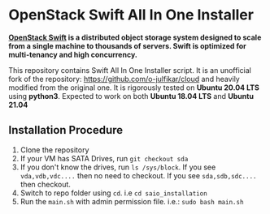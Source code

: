 # OpenStack Swift All In One Installer

**[**OpenStack Swift**](https://github.com/openstack/swift) is a distributed object storage system designed to scale from a single machine to thousands of servers. Swift is optimized for multi-tenancy and high concurrency.**

This repository contains Swift All In One Installer script. It is an unofficial fork of the repository: https://github.com/o-julfikar/cloud and heavily modified from the original one. It is rigorously tested on **Ubuntu 20.04 LTS** using **python3**. Expected to work on both **Ubuntu 18.04 LTS** and **Ubuntu 21.04**

## Installation Procedure
1. Clone the repository
2. If your VM has SATA Drives, run `git checkout sda`
3. If you don't know the drives, run `ls /sys/block`. If you see `vda,vdb,vdc....` then no need to checkout. If you see `sda,sdb,sdc....` then checkout.
4. Switch to repo folder using `cd`. i.e `cd saio_installation`
5. Run the `main.sh` with admin permission file. i.e.: `sudo bash main.sh`

